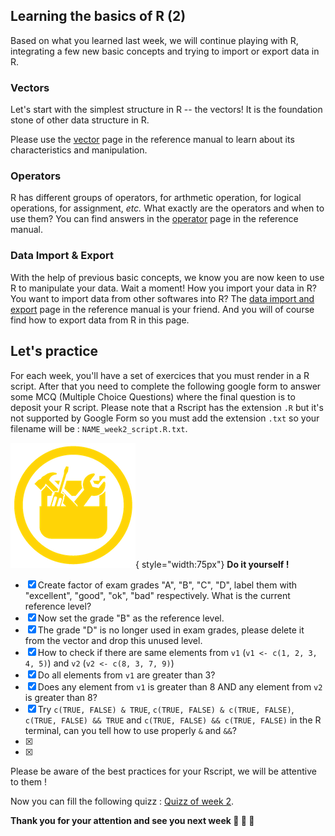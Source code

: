 ## Learning the basics of R (2)

Based on what you learned last week, we will continue playing with R,
integrating a few new basic concepts and trying to import or export data in R.

### Vectors

Let's start with the simplest structure in R -- the vectors!
It is the foundation stone of other data structure in R.

Please use the [vector](r01_vectors.md) page in the reference manual to learn about its characteristics and manipulation.

### Operators

R has different groups of operators, for arthmetic operation, for logical operations, for assignment, *etc.*
What exactly are the operators and when to use them?
You can find answers in the [operator](r02_operators.md) page in the reference manual.

### Data Import & Export

With the help of previous basic concepts, we know you are now keen to use R to manipulate your data.
Wait a moment! How you import your data in R? You want to import data from other softwares into R?
The [data import and export](r07_data_import_export.md) page in the reference manual is your friend.
And you will of course find how to export data from R in this page.


## Let's practice

For each week, you'll have a set of exercices that you must render in a R script. 
After that you need to complete the following google form to answer some MCQ (Multiple
Choice Questions) where the final question is to deposit your R script. Please note that
a Rscript has the extension `.R` but it's not supported by Google Form so you must add
the extension `.txt` so your filename will be : `NAME_week2_script.R.txt`. 

![](images/toolbox-do-it-yourself.png){ style="width:75px"} **Do it yourself !**

- [x] Create factor of exam grades "A", "B", "C", "D", label them with "excellent", "good", "ok", "bad" respectively. What is the current reference level?
- [x] Now set the grade "B" as the reference level.
- [x] The grade "D" is no longer used in exam grades, please delete it from the vector and drop this unused level.
- [x] How to check if there are same elements from `v1` (`v1 <- c(1, 2, 3, 4, 5)`) and `v2` (`v2 <- c(8, 3, 7, 9)`)
- [x] Do all elements from `v1` are greater than 3?
- [x] Does any element from `v1` is greater than 8 AND any element from `v2` is greater than 8?
- [x] Try `c(TRUE, FALSE) & TRUE`, `c(TRUE, FALSE) & c(TRUE, FALSE)`, `c(TRUE, FALSE) && TRUE` and
`c(TRUE, FALSE) && c(TRUE, FALSE)` in the R terminal, can you tell how to use properly `&` and `&&`? 
- [x]
- [x]

Please be aware of the best practices for your Rscript, we will be attentive to them !

Now you can fill the following quizz : [Quizz of week 2]().


**Thank you for your attention and see you next week :clap: :clap: :clap:**